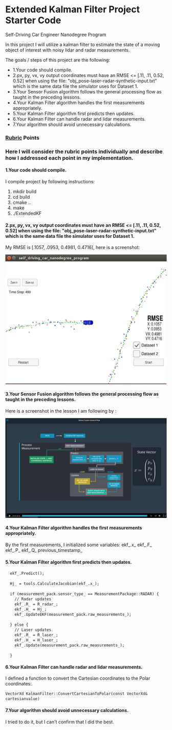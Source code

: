 # Extended Kalman Filter Project Starter Code
Self-Driving Car Engineer Nanodegree Program

In this project I will utilize a kalman filter to estimate the state of a moving object of interest with noisy lidar and radar measurements. 

The goals / steps of this project are the following:

* 1.Your code should compile.
* 2.px, py, vx, vy output coordinates must have an RMSE <= [.11, .11, 0.52, 0.52] when using the file: "obj_pose-laser-radar-synthetic-input.txt" which is the same data file the simulator uses for Dataset 1.
* 3.Your Sensor Fusion algorithm follows the general processing flow as taught in the preceding lessons. 
* 4.Your Kalman Filter algorithm handles the first measurements appropriately.  
* 5.Your Kalman Filter algorithm first predicts then updates. 
* 6.Your Kalman Filter can handle radar and lidar measurements.
* 7.Your algorithm should avoid unnecessary calculations. 



### [Rubric](https://review.udacity.com/#!/rubrics/748/view) Points
### Here I will consider the rubric points individually and describe how I addressed each point in my implementation.  

#### 1.Your code should compile.
I compile project by following instructions:

1. mkdir build
2. cd build
3. cmake ..
4. make
5. ./ExtendedKF

#### 2.px, py, vx, vy output coordinates must have an RMSE <= [.11, .11, 0.52, 0.52] when using the file: "obj_pose-laser-radar-synthetic-input.txt" which is the same data file the simulator uses for Dataset 1.
My RMSE is [.1057, .0953, 0.4981, 0.4716], here is a screenshot:
<div class="test">
<img src="Docs/RMSE.png" width="600" />
</div>


#### 3.Your Sensor Fusion algorithm follows the general processing flow as taught in the preceding lessons. 
Here is a screenshot in the lesson I am following by :
<div class="test">
<img src="Docs/framework.png" width="600" />
</div>

#### 4.Your Kalman Filter algorithm handles the first measurements appropriately.
By the first measurements, I initialized some variables:
ekf_.x_
ekf_.F_
ekf_.P_
ekf_.Q_ 
previous_timestamp_

  
#### 5.Your Kalman Filter algorithm first predicts then updates. 
```
  ekf_.Predict();

  Hj_ = tools.CalculateJacobian(ekf_.x_);

  if (measurement_pack.sensor_type_ == MeasurementPackage::RADAR) {
    // Radar updates
    ekf_.R_ = R_radar_;
    ekf_.H_ = Hj_;
    ekf_.UpdateEKF(measurement_pack.raw_measurements_);

  } else {
    // Laser updates
    ekf_.R_ = R_laser_;
    ekf_.H_ = H_laser_;
    ekf_.Update(measurement_pack.raw_measurements_);

  }

```

#### 6.Your Kalman Filter can handle radar and lidar measurements.
I defined a function to convert the Cartesian  coordinates to the Polar coordinates:
```
VectorXd KalmanFilter::ConvertCartesianToPolar(const VectorXd& cartesianvalue)
```

#### 7.Your algorithm should avoid unnecessary calculations.
I tried to do it, but I can't confirm that I did the best.


